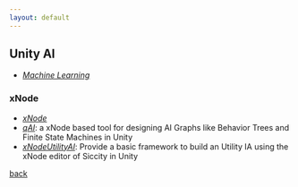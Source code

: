 ```yaml
---
layout: default
---
```


## Unity AI

* _[Machine Learning](./programming_machine-learning.html)_

### xNode

* _[xNode](https://github.com/Siccity/xNode)_
* _[qAI](https://github.com/jlreymendez/qAI)_: a xNode based tool for designing AI Graphs like Behavior Trees and Finite State Machines in Unity
* _[xNodeUtilityAI](https://github.com/FBast/xNodeUtilityAI)_: Provide a basic framework to build an Utility IA using the xNode editor of Siccity in Unity

[back](../)
